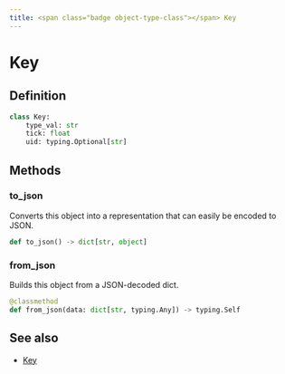 ```yaml
---
title: <span class="badge object-type-class"></span> Key
---
```

# <span class="badge object-type-class"></span> Key

## Definition

```python
class Key:
    type_val: str
    tick: float
    uid: typing.Optional[str]
```
## Methods

### <span class="badge object-method"></span> to_json

Converts this object into a representation that can easily be encoded to JSON.

```python
def to_json() -> dict[str, object]
```

### <span class="badge object-method"></span> from_json

Builds this object from a JSON-decoded dict.

```python
@classmethod
def from_json(data: dict[str, typing.Any]) -> typing.Self
```

## See also

 * <span class="badge builder"></span> [Key](./builder-Key.md)
